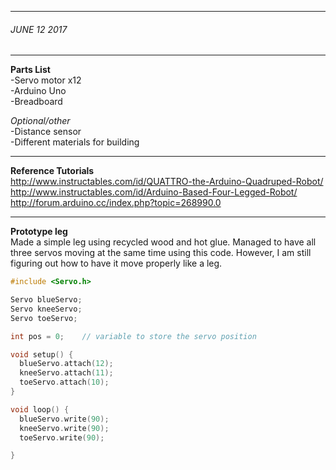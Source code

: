 ___
###### JUNE 12 2017 
___
**Parts List**
<br>  -Servo motor x12
<br>  -Arduino Uno
<br>  -Breadboard

*Optional/other*
<br>  -Distance sensor
<br>  -Different materials for building
___

**Reference Tutorials**
<br>http://www.instructables.com/id/QUATTRO-the-Arduino-Quadruped-Robot/
<br>http://www.instructables.com/id/Arduino-Based-Four-Legged-Robot/
<br>http://forum.arduino.cc/index.php?topic=268990.0
___

**Prototype leg**
<br>Made a simple leg using recycled wood and hot glue. Managed to have all three servos moving at the same time using this code. However, I am still figuring out how to have it move properly like a leg.
```c++
#include <Servo.h>

Servo blueServo;  
Servo kneeServo;
Servo toeServo;

int pos = 0;    // variable to store the servo position

void setup() {
  blueServo.attach(12);  
  kneeServo.attach(11);
  toeServo.attach(10);
}

void loop() {
  blueServo.write(90);
  kneeServo.write(90);
  toeServo.write(90);

}
```

